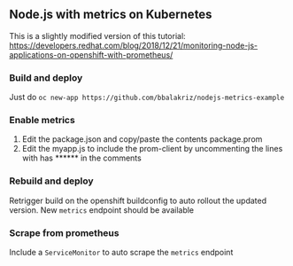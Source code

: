## Node.js with metrics on Kubernetes

This is a slightly modified version of this tutorial: https://developers.redhat.com/blog/2018/12/21/monitoring-node-js-applications-on-openshift-with-prometheus/

### Build and deploy

Just do `oc new-app https://github.com/bbalakriz/nodejs-metrics-example`

### Enable metrics

1. Edit the package.json and copy/paste the contents package.prom
2. Edit the myapp.js to include the prom-client by uncommenting the lines with has ****** in the comments 
 
### Rebuild and deploy

Retrigger build on the openshift buildconfig to auto rollout the updated version. 
New `metrics` endpoint should be available

### Scrape from prometheus

Include a `ServiceMonitor` to auto scrape the `metrics` endpoint
